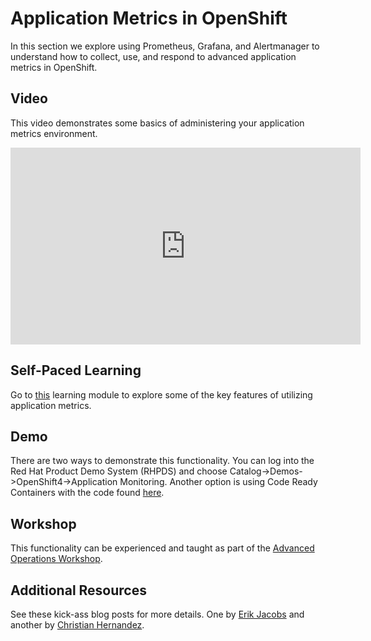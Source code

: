 # Application Metrics in OpenShift

In this section we explore using Prometheus, Grafana, and Alertmanager to understand how to collect, use, and respond to advanced application metrics in OpenShift.

## Video

This video demonstrates some basics of administering your application metrics environment.

<iframe width="560" height="315" src="https://www.youtube.com/watch?v=oHg5SJYRHA0" frameborder="0" allow="accelerometer; autoplay; encrypted-media; gyroscope; picture-in-picture" allowfullscreen></iframe>

## Self-Paced Learning

Go to [this](https://www.amazon.com/) learning module to explore some of the key features of utilizing application metrics.

## Demo

There are two ways to demonstrate this functionality. You can log into the Red Hat Product Demo System (RHPDS) and choose Catalog->Demos->OpenShift4->Application Monitoring. Another option is using Code Ready Containers with the code found [here](https://github.com).

## Workshop

This functionality can be experienced and taught as part of the [Advanced Operations Workshop](http://redhat.readthedocs.io).

## Additional Resources

See these kick-ass blog posts for more details. One by [Erik Jacobs](http://blog.openshift.com) and another by [Christian Hernandez](http://blog.openshift.com).
